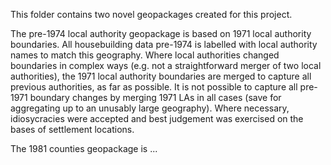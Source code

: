 This folder contains two novel geopackages created for this project. 

The pre-1974 local authority geopackage is based on 1971 local authority boundaries. All housebuilding data pre-1974 is labelled with local authority names to match this geography. 
Where local authorities changed boundaries in complex ways (e.g. not a straightforward merger of two local authorities), the 1971 local authority boundaries are merged to capture all previous authorities, as far as possible. 
It is not possible to capture all pre-1971 boundary changes by merging 1971 LAs in all cases (save for aggregating up to an unusably large geography). Where necessary, idiosycracies were accepted and best judgement was exercised on the bases of settlement locations. 

The 1981 counties geopackage is ... 
